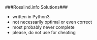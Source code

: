 ###Rosalind.info Solutions###

* written in Python3
* not necessarily optimal or even correct
* most probably never complete
* please, do not use for cheating
